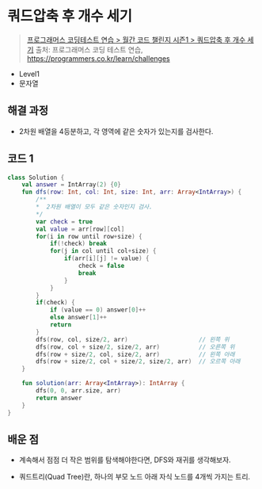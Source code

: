 # 쿼드압축 후 개수 세기

> [프로그래머스 코딩테스트 연습 > 월간 코드 챌린지 시즌1 > 쿼드압축 후 개수 세기](https://programmers.co.kr/learn/courses/30/lessons/68936)
> 출처: 프로그래머스 코딩 테스트 연습, https://programmers.co.kr/learn/challenges

- Level1
- 문자열

## 해결 과정

- 2차원 배열을 4등분하고, 각 영역에 같은 숫자가 있는지를 검사한다.

## 코드 1

```kotlin
class Solution {
    val answer = IntArray(2) {0}
    fun dfs(row: Int, col: Int, size: Int, arr: Array<IntArray>) {
        /**
        *  2차원 배열이 모두 같은 숫자인지 검사.
        */
        var check = true
        val value = arr[row][col]
        for(i in row until row+size) {
            if(!check) break
            for(j in col until col+size) {
                if(arr[i][j] != value) {
                    check = false
                    break
                }
            }
        }
        if(check) {
            if (value == 0) answer[0]++
            else answer[1]++
            return
        }
        dfs(row, col, size/2, arr)                    // 왼쪽 위
        dfs(row, col + size/2, size/2, arr)           // 오른쪽 위
        dfs(row + size/2, col, size/2, arr)           // 왼쪽 아래
        dfs(row + size/2, col + size/2, size/2, arr)  // 오르쪽 아래
    }

    fun solution(arr: Array<IntArray>): IntArray {
        dfs(0, 0, arr.size, arr)
        return answer
    }
}
```

## 배운 점

- 계속해서 점점 더 작은 범위를 탐색해야한다면, DFS와 재귀를 생각해보자.

- 쿼드트리(Quad Tree)란, 하나의 부모 노드 아래 자식 노드를 4개씩 가지는 트리.
